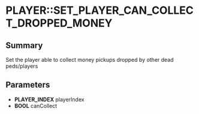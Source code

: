 # PLAYER::SET_PLAYER_CAN_COLLECT_DROPPED_MONEY

## Summary
Set the player able to collect money pickups dropped by other dead peds/players

## Parameters
* **PLAYER_INDEX** playerIndex
* **BOOL** canCollect